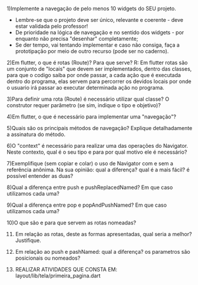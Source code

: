 1)Implemente a navegação de pelo menos 10 widgets do SEU projeto. 
 - Lembre-se que o projeto deve ser único, relevante e coerente - deve estar validada pelo professor!
 - De prioridade na lógica de navegação e no sentido dos widgets - por enquanto não precisa "desenhar" completamente;
 - Se der tempo, vai tentando implementar e caso não consiga, faça a prototipação por meio de outro recurso (pode ser no caderno).

2)Em flutter, o que é rotas (Route)? Para que serve?
R: Em flutter rotas são um conjunto de "locais" que devem ser implementados, dentro das classes, para que o codigo saiba por onde passar, a cada ação que é executada dentro do programa, elas servem para percorrer os devidos locais por onde o usuario irá passar ao executar determinada ação no programa.

3)Para definir uma rota (Route) é necessário utilizar qual classe? O construtor requer parâmetro (se sim, indique o tipo e objetivo)?

	
4)Em flutter, o que é necessário para implementar uma "navegação"?
  
5)Quais são os principais métodos de navegação? Explique detalhadamente a assinatura do método.

6)O "context" é necessário para realizar uma das operações do Navigator. Neste contexto, qual é o seu tipo e para por qual motivo ele é necessário?

7)Exemplifique (sem copiar e colar) o uso de Navigator com e sem a referência anônima. Na sua opinião: qual a diferença? qual é a mais fácil? é possível entender as duas?

8)Qual a diferença entre push e pushReplacedNamed? Em que caso utilizamos cada uma?

9)Qual a diferença entre pop e popAndPushNamed? Em que caso utilizamos cada uma?

10)O que são e para que servem as rotas nomeadas?

11) Em relação as rotas, deste as formas apresentadas, qual seria a melhor? Justifique.

12) Em relação ao push e pashNamed: qual a diferença? os parametros são posicionais ou nomeados?

13) REALIZAR ATIVIDADES QUE CONSTA EM: layout/lib/tela/primeira_pagina.dart